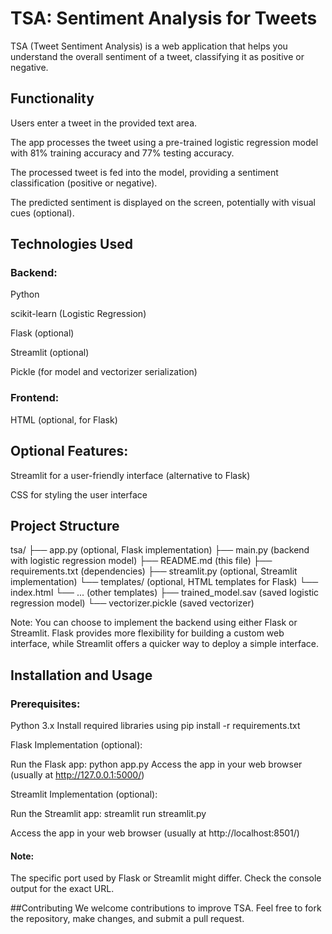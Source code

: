 # TSA: Sentiment Analysis for Tweets
TSA (Tweet Sentiment Analysis) is a web application that helps you understand the overall sentiment of a tweet, classifying it as positive or negative.

## Functionality
Users enter a tweet in the provided text area.

The app processes the tweet using a pre-trained logistic regression model with 81% training accuracy and 77% testing accuracy.

The processed tweet is fed into the model, providing a sentiment classification (positive or negative).

The predicted sentiment is displayed on the screen, potentially with visual cues (optional).

## Technologies Used
### Backend:
Python

scikit-learn (Logistic Regression)

Flask (optional)

Streamlit (optional)

Pickle (for model and vectorizer serialization)

### Frontend:
HTML (optional, for Flask)

## Optional Features:
Streamlit for a user-friendly interface (alternative to Flask)

CSS for styling the user interface

## Project Structure
tsa/
├── app.py (optional, Flask implementation)
├── main.py (backend with logistic regression model)
├── README.md (this file)
├── requirements.txt (dependencies)
├── streamlit.py (optional, Streamlit implementation)
└── templates/ (optional, HTML templates for Flask)
    └── index.html
    └── ... (other templates)
├── trained_model.sav (saved logistic regression model)
└── vectorizer.pickle (saved vectorizer)

Note: You can choose to implement the backend using either Flask or Streamlit. Flask provides more flexibility for building a custom web interface, while Streamlit offers a quicker way to deploy a simple interface.

## Installation and Usage
### Prerequisites:

Python 3.x
Install required libraries using pip install -r requirements.txt

Flask Implementation (optional):

Run the Flask app: python app.py
Access the app in your web browser (usually at http://127.0.0.1:5000/)

Streamlit Implementation (optional):

Run the Streamlit app: streamlit run streamlit.py

Access the app in your web browser (usually at http://localhost:8501/)

#### Note:

The specific port used by Flask or Streamlit might differ. Check the console output for the exact URL.

##Contributing
We welcome contributions to improve TSA. Feel free to fork the repository, make changes, and submit a pull request.

